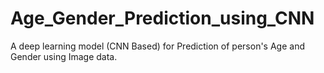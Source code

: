 # Age_Gender_Prediction_using_CNN
A deep learning model (CNN Based) for Prediction of person's Age and Gender using Image data.

